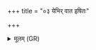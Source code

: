 +++
title = "०३ येभिर् वात इषितः"

+++
<details><summary>मूलम् (GR)</summary>

येभिर् वात इषितः प्रवाति  
ये ददन्ते पञ्च दिशः सध्रीचीः ।  
य आहुतिम् अत्यमन्यन्त देवा  
अपां नेतारः कतमे त आसन् ॥
</details>